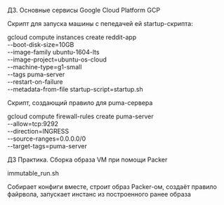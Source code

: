 ДЗ. Основные сервисы Google Cloud Platform GCP

Скрипт для запуска машины с пепедачей ей startup-скрипта:

gcloud compute instances create reddit-app\
  --boot-disk-size=10GB \
  --image-family ubuntu-1604-lts \
  --image-project=ubuntu-os-cloud \
  --machine-type=g1-small \
  --tags puma-server \
  --restart-on-failure \
  --metadata-from-file startup-script=startup.sh

Скрипт, создающий правило для puma-сервера

gcloud compute firewall-rules create puma-server \
--allow=tcp:9292 \
--direction=INGRESS \
--source-ranges=0.0.0.0/0 \
--target-tags=puma-server

ДЗ Практика. Сборка образа VM при помощи Packer

immutable_run.sh

Собирает конфиги вместе, строит образ Packer-ом, создаёт правило файрвола,
запускает инстанс из построенного ранее образа
